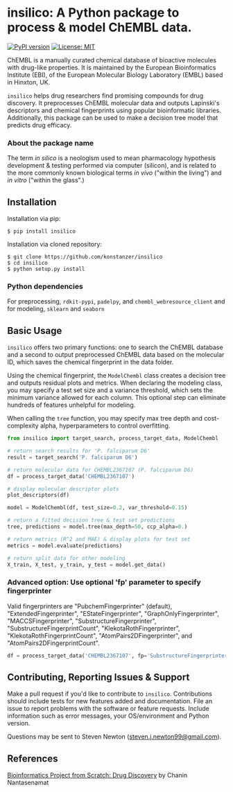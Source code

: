 # insilico: A Python package to process & model ChEMBL data.

[![PyPI version](https://badge.fury.io/py/insilico.svg)](https://badge.fury.io/py/insilico)
[![License: MIT](https://img.shields.io/badge/License-MIT-blue.svg)](https://opensource.org/licenses/MIT)

ChEMBL is a manually curated chemical database of bioactive molecules with drug-like properties. It is maintained by the European Bioinformatics Institute (EBI), of the European Molecular Biology Laboratory (EMBL) based in Hinxton, UK.

`insilico` helps drug researchers find promising compounds for drug discovery. It preprocesses ChEMBL molecular data and outputs Lapinski's descriptors and chemical fingerprints using popular bioinformatic libraries. Additionally, this package can be used to make a decision tree model that predicts drug efficacy.

### About the package name

The term *in silico* is a neologism used to mean pharmacology hypothesis development & testing performed via computer (silicon), and is related to the more commonly known biological terms *in vivo* ("within the living") and *in vitro* ("within the glass".)

## Installation

Installation via pip:

```
$ pip install insilico
```

Installation via cloned repository:

```
$ git clone https://github.com/konstanzer/insilico
$ cd insilico
$ python setup.py install
```

### Python dependencies

For preprocessing, `rdkit-pypi`, `padelpy`, and `chembl_webresource_client` and for modeling, `sklearn` and `seaborn`

## Basic Usage

`insilico` offers two primary functions: one to search the ChEMBL database and a second to output preprocessed ChEMBL data based on the molecular ID, which saves the chemical fingerprint in the data folder. 

Using the chemical fingerprint, the `ModelChembl` class creates a decision tree and outputs residual plots and metrics. When declaring the modeling class, you may specify a test set size and a variance threshold, which sets the minimum variance allowed for each column. This optional step can eliminate hundreds of features unhelpful for modeling.

When calling the `tree` function, you may specify max tree depth and cost-complexity alpha, hyperparameters to control overfitting.

```python
from insilico import target_search, process_target_data, ModelChembl

# return search results for 'P. falciparum D6'
result = target_search('P. falciparum D6')

# return molecular data for CHEMBL2367107 (P. falciparum D6)
df = process_target_data('CHEMBL2367107')

# display molecular descriptor plots
plot_descriptors(df)

model = ModelChembl(df, test_size=0.2, var_threshold=0.15)

# return a fitted decision tree & test set predictions
tree, predictions = model.tree(max_depth=50, ccp_alpha=0.)

# return metrics (R^2 and MAE) & display plots for test set
metrics = model.evaluate(predictions)

# return split data for other modeling
X_train, X_test, y_train, y_test = model.get_data()
```

### Advanced option: Use optional 'fp' parameter to specify fingerprinter

Valid fingerprinters are "PubchemFingerprinter" (default), "ExtendedFingerprinter", "EStateFingerprinter", "GraphOnlyFingerprinter", "MACCSFingerprinter", "SubstructureFingerprinter", "SubstructureFingerprintCount", "KlekotaRothFingerprinter", "KlekotaRothFingerprintCount", "AtomPairs2DFingerprinter", and "AtomPairs2DFingerprintCount".

```python
df = process_target_data('CHEMBL2367107', fp='SubstructureFingerprinter')
```

## Contributing, Reporting Issues & Support

Make a pull request if you'd like to contribute to `insilico`. Contributions should include tests for new features added and documentation. File an issue to report problems with the software or feature requests. Include information such as error messages, your OS/environment and Python version.

Questions may be sent to Steven Newton (steven.j.newton99@gmail.com).

## References

[Bioinformatics Project from Scratch: Drug Discovery](https://www.youtube.com/watch?v=plVLRashaA8&list=PLtqF5YXg7GLlQJUv9XJ3RWdd5VYGwBHrP) by Chanin Nantasenamat

